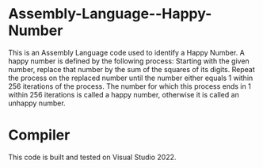 # Assembly-Language--Happy-Number
This is an Assembly Language code used to identify a Happy Number. A happy number is defined by
the following process:
Starting with the given number, replace that number by the sum of the squares of its digits.
Repeat the process on the replaced number until the number either equals 1 within 256
iterations of the process. The number for which this process ends in 1 within 256 iterations is
called a happy number, otherwise it is called an unhappy number.
# Compiler
This code is built and tested on Visual Studio 2022.
